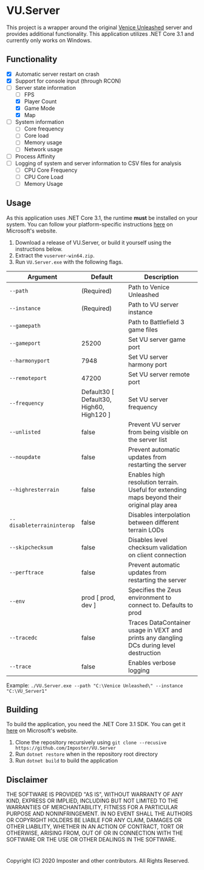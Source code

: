 # VU.Server

This project is a wrapper around the original [Venice Unleashed](https://veniceunleashed.net) server and provides additional functionality. This application utilizes .NET Core 3.1 and currently only works on Windows.

## Functionality

- [x] Automatic server restart on crash
- [x] Support for console input (through RCON)
- [ ] Server state information
  - [ ] FPS
  - [x] Player Count
  - [x] Game Mode
  - [x] Map
- [ ] System information
  - [ ] Core frequency
  - [ ] Core load
  - [ ] Memory usage
  - [ ] Network usage
- [ ] Process Affinity
- [ ] Logging of system and server information to CSV files for analysis
  - [ ] CPU Core Frequency
  - [ ] CPU Core Load
  - [ ] Memory Usage

## Usage

As this application uses .NET Core 3.1, the runtime **must** be installed on your system. You can follow your platform-specific instructions [here](https://dotnet.microsoft.com/download/dotnet-core/3.1) on Microsoft's website.

1. Download a release of VU.Server, or build it yourself using the instructions below.
2. Extract the `vuserver-win64.zip`.
3. Run `VU.Server.exe` with the following flags.

| Argument                  | Default                                  | Description                                                                              |
|---------------------------|------------------------------------------|------------------------------------------------------------------------------------------|
| `--path`                  | (Required)                               | Path to Venice Unleashed
| `--instance`              | (Required)                               | Path to VU server instance
| `--gamepath`              |                                          | Path to Battlefield 3 game files
| `--gameport`              | 25200                                    | Set VU server game port
| `--harmonyport`           | 7948                                     | Set VU server harmony port
| `--remoteport`            | 47200                                    | Set VU server remote port
| `--frequency`             | Default30 [ Default30, High60, High120 ] | Set VU server frequency
| `--unlisted`              | false                                    | Prevent VU server from being visible on the server list
| `--noupdate`              | false                                    | Prevent automatic updates from restarting the server
| `--highresterrain`        | false                                    | Enables high resolution terrain. Useful for extending maps beyond their original play area
| `--disableterraininterop` | false                                    | Disables interpolation between different terrain LODs
| `--skipchecksum`          | false                                    | Disables level checksum validation on client connection
| `--perftrace`             | false                                    | Prevent automatic updates from restarting the server
| `--env`                   | prod [ prod, dev ]                       | Specifies the Zeus environment to connect to. Defaults to prod
| `--tracedc`               | false                                    | Traces DataContainer usage in VEXT and prints any dangling DCs during level destruction
| `--trace`                 | false                                    | Enables verbose logging

Example: `./VU.Server.exe --path "C:\Venice Unleashed\" --instance "C:\VU_Server1"`

## Building

To build the application, you need the .NET Core 3.1 SDK. You can get it [here](https://dotnet.microsoft.com/download/dotnet-core/3.1) on Microsoft's website.

1. Clone the repository recursively using `git clone --recusive https://github.com/Imposter/VU.Server`
2. Run `dotnet restore` when in the repository root directory
3. Run `dotnet build` to build the application

## Disclaimer

THE SOFTWARE IS PROVIDED "AS IS", WITHOUT WARRANTY OF ANY KIND,
EXPRESS OR IMPLIED, INCLUDING BUT NOT LIMITED TO THE WARRANTIES OF
MERCHANTABILITY, FITNESS FOR A PARTICULAR PURPOSE AND NONINFRINGEMENT.
IN NO EVENT SHALL THE AUTHORS OR COPYRIGHT HOLDERS BE LIABLE FOR ANY CLAIM,
DAMAGES OR OTHER LIABILITY, WHETHER IN AN ACTION OF CONTRACT, TORT OR
OTHERWISE, ARISING FROM, OUT OF OR IN CONNECTION WITH THE SOFTWARE OR THE USE
OR OTHER DEALINGS IN THE SOFTWARE.

#
Copyright (C) 2020 Imposter and other contributors. All Rights Reserved.
